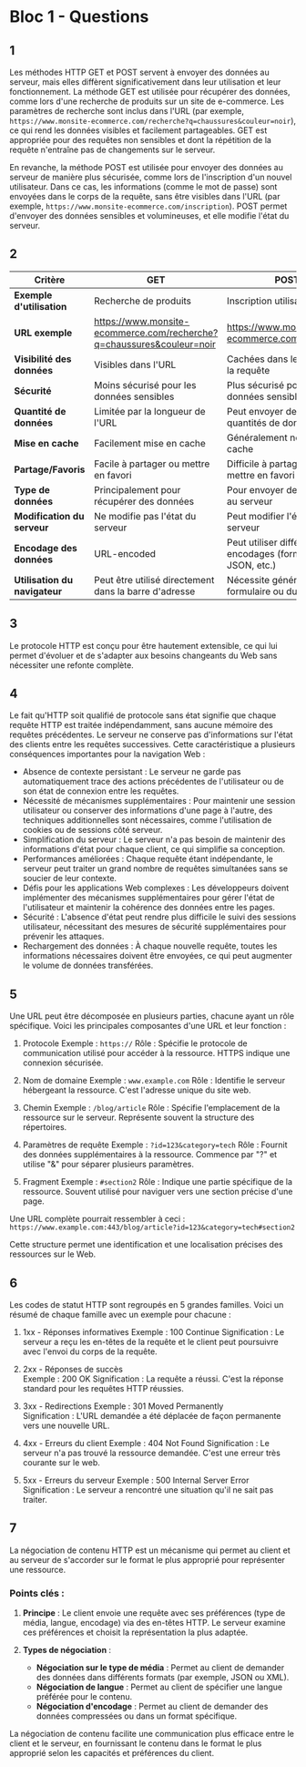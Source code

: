 # Bloc 1 - Questions

## 1

Les méthodes HTTP GET et POST servent à envoyer des données au serveur, mais elles diffèrent significativement dans leur utilisation et leur fonctionnement. La méthode GET est utilisée pour récupérer des données, comme lors d'une recherche de produits sur un site de e-commerce. Les paramètres de recherche sont inclus dans l'URL (par exemple, `https://www.monsite-ecommerce.com/recherche?q=chaussures&couleur=noir`), ce qui rend les données visibles et facilement partageables. GET est appropriée pour des requêtes non sensibles et dont la répétition de la requête n'entraîne pas de changements sur le serveur.

En revanche, la méthode POST est utilisée pour envoyer des données au serveur de manière plus sécurisée, comme lors de l'inscription d'un nouvel utilisateur. Dans ce cas, les informations (comme le mot de passe) sont envoyées dans le corps de la requête, sans être visibles dans l'URL (par exemple, `https://www.monsite-ecommerce.com/inscription`). POST permet d'envoyer des données sensibles et volumineuses, et elle modifie l'état du serveur.

## 2 
| Critère                     | GET                                      | POST                                   |
|-----------------------------|------------------------------------------|----------------------------------------|
| **Exemple d'utilisation**   | Recherche de produits                    | Inscription utilisateur                |
| **URL exemple**             | https://www.monsite-ecommerce.com/recherche?q=chaussures&couleur=noir | https://www.monsite-ecommerce.com/inscription |
| **Visibilité des données**   | Visibles dans l'URL                     | Cachées dans le corps de la requête   |
| **Sécurité**                | Moins sécurisé pour les données sensibles| Plus sécurisé pour les données sensibles|
| **Quantité de données**     | Limitée par la longueur de l'URL        | Peut envoyer de grandes quantités de données |
| **Mise en cache**           | Facilement mise en cache                 | Généralement non mise en cache        |
| **Partage/Favoris**         | Facile à partager ou mettre en favori    | Difficile à partager ou mettre en favori |
| **Type de données**         | Principalement pour récupérer des données | Pour envoyer des données au serveur    |
| **Modification du serveur**  | Ne modifie pas l'état du serveur        | Peut modifier l'état du serveur       |
| **Encodage des données**    | URL-encoded                              | Peut utiliser différents encodages (form-data, JSON, etc.) |
| **Utilisation du navigateur**| Peut être utilisé directement dans la barre d'adresse | Nécessite généralement un formulaire ou du JavaScript |

## 3
Le protocole HTTP est conçu pour être hautement extensible, ce qui lui permet d'évoluer et de s'adapter aux besoins changeants du Web sans nécessiter une refonte complète.

## 4 
Le fait qu'HTTP soit qualifié de protocole sans état signifie que chaque requête HTTP est traitée indépendamment, sans aucune mémoire des requêtes précédentes. Le serveur ne conserve pas d'informations sur l'état des clients entre les requêtes successives.
Cette caractéristique a plusieurs conséquences importantes pour la navigation Web :

- Absence de contexte persistant : Le serveur ne garde pas automatiquement trace des actions précédentes de l'utilisateur ou de son état de connexion entre les requêtes.
- Nécessité de mécanismes supplémentaires : Pour maintenir une session utilisateur ou conserver des informations d'une page à l'autre, des techniques additionnelles sont nécessaires, comme l'utilisation de cookies ou de sessions côté serveur.
- Simplification du serveur : Le serveur n'a pas besoin de maintenir des informations d'état pour chaque client, ce qui simplifie sa conception.
- Performances améliorées : Chaque requête étant indépendante, le serveur peut traiter un grand nombre de requêtes simultanées sans se soucier de leur contexte.
- Défis pour les applications Web complexes : Les développeurs doivent implémenter des mécanismes supplémentaires pour gérer l'état de l'utilisateur et maintenir la cohérence des données entre les pages.
- Sécurité : L'absence d'état peut rendre plus difficile le suivi des sessions utilisateur, nécessitant des mesures de sécurité supplémentaires pour prévenir les attaques.
- Rechargement des données : À chaque nouvelle requête, toutes les informations nécessaires doivent être envoyées, ce qui peut augmenter le volume de données transférées.

## 5 
Une URL peut être décomposée en plusieurs parties, chacune ayant un rôle spécifique. Voici les principales composantes d'une URL et leur fonction :

1. Protocole
Exemple : `https://`
Rôle : Spécifie le protocole de communication utilisé pour accéder à la ressource. HTTPS indique une connexion sécurisée.

2. Nom de domaine
Exemple : `www.example.com`
Rôle : Identifie le serveur hébergeant la ressource. C'est l'adresse unique du site web.

3. Chemin
Exemple : `/blog/article`
Rôle : Spécifie l'emplacement de la ressource sur le serveur. Représente souvent la structure des répertoires.

4. Paramètres de requête
Exemple : `?id=123&category=tech`
Rôle : Fournit des données supplémentaires à la ressource. Commence par "?" et utilise "&" pour séparer plusieurs paramètres.

5. Fragment
Exemple : `#section2`
Rôle : Indique une partie spécifique de la ressource. Souvent utilisé pour naviguer vers une section précise d'une page.

Une URL complète pourrait ressembler à ceci :
`https://www.example.com:443/blog/article?id=123&category=tech#section2`

Cette structure permet une identification et une localisation précises des ressources sur le Web.

## 6
Les codes de statut HTTP sont regroupés en 5 grandes familles. Voici un résumé de chaque famille avec un exemple pour chacune :

1. 1xx - Réponses informatives
   Exemple : 100 Continue
   Signification : Le serveur a reçu les en-têtes de la requête et le client peut poursuivre avec l'envoi du corps de la requête.

2. 2xx - Réponses de succès  
   Exemple : 200 OK
   Signification : La requête a réussi. C'est la réponse standard pour les requêtes HTTP réussies.

3. 3xx - Redirections
   Exemple : 301 Moved Permanently  
   Signification : L'URL demandée a été déplacée de façon permanente vers une nouvelle URL.

4. 4xx - Erreurs du client
   Exemple : 404 Not Found
   Signification : Le serveur n'a pas trouvé la ressource demandée. C'est une erreur très courante sur le web.

5. 5xx - Erreurs du serveur
   Exemple : 500 Internal Server Error
   Signification : Le serveur a rencontré une situation qu'il ne sait pas traiter.

## 7 
La négociation de contenu HTTP est un mécanisme qui permet au client et au serveur de s'accorder sur le format le plus approprié pour représenter une ressource. 

### Points clés :

1. **Principe** : Le client envoie une requête avec ses préférences (type de média, langue, encodage) via des en-têtes HTTP. Le serveur examine ces préférences et choisit la représentation la plus adaptée.

2. **Types de négociation** :
   - **Négociation sur le type de média** : Permet au client de demander des données dans différents formats (par exemple, JSON ou XML).
   - **Négociation de langue** : Permet au client de spécifier une langue préférée pour le contenu.
   - **Négociation d'encodage** : Permet au client de demander des données compressées ou dans un format spécifique.

La négociation de contenu facilite une communication plus efficace entre le client et le serveur, en fournissant le contenu dans le format le plus approprié selon les capacités et préférences du client.

